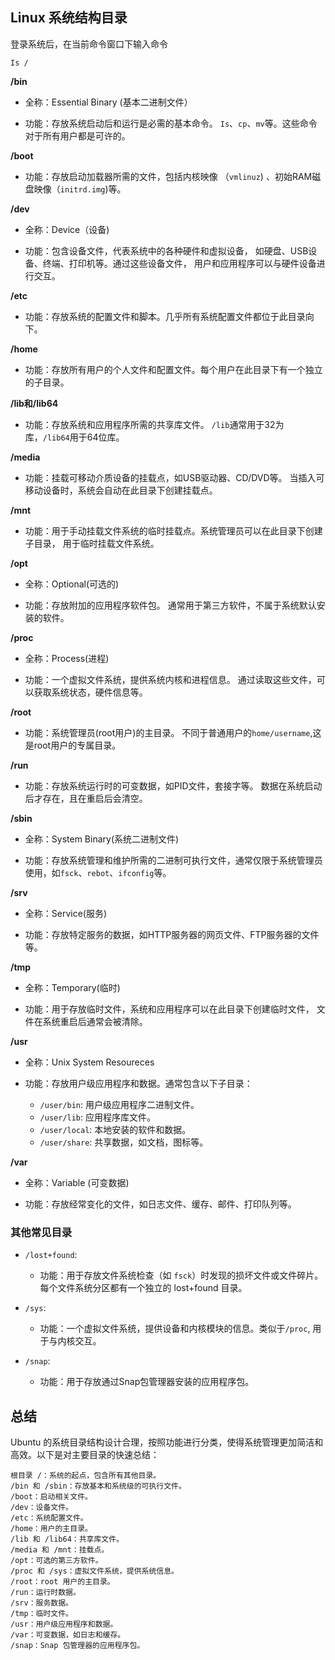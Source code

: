 ## Linux 系统结构目录

登录系统后，在当前命令窗口下输入命令

```shell
Is /
```

**/bin**

- 全称：Essential Binary (基本二进制文件）

- 功能：存放系统启动后和运行是必需的基本命令。
`Is`、`cp`、`mv`等。这些命令对于所有用户都是可许的。

**/boot**

- 功能：存放启动加载器所需的文件，包括内核映像
（`vmlinuz`) 、初始RAM磁盘映像（`initrd.img`)等。

**/dev**

- 全称：Device（设备)

- 功能：包含设备文件，代表系统中的各种硬件和虚拟设备，
如硬盘、USB设备、终端、打印机等。通过这些设备文件，
用户和应用程序可以与硬件设备进行交互。

**/etc**

- 功能：存放系统的配置文件和脚本。几乎所有系统配置文件都位于此目录向下。


**/home**

- 功能：存放所有用户的个人文件和配置文件。每个用户在此目录下有一个独立的子目录。

**/lib和/lib64**

- 功能：存放系统和应用程序所需的共享库文件。
`/lib`通常用于32为库，`/lib64`用于64位库。

**/media**

- 功能：挂载可移动介质设备的挂载点，如USB驱动器、CD/DVD等。
当插入可移动设备时，系统会自动在此目录下创建挂载点。

**/mnt**

- 功能：用于手动挂载文件系统的临时挂载点。系统管理员可以在此目录下创建子目录，
用于临时挂载文件系统。

**/opt**

- 全称：Optional(可选的)

- 功能：存放附加的应用程序软件包。
通常用于第三方软件，不属于系统默认安装的软件。

**/proc**

- 全称：Process(进程)

- 功能：一个虚拟文件系统，提供系统内核和进程信息。
通过读取这些文件，可以获取系统状态，硬件信息等。

**/root**

- 功能：系统管理员(root用户)的主目录。
不同于普通用户的`home/username`,这是root用户的专属目录。

**/run**

- 功能：存放系统运行时的可变数据，如PID文件，套接字等。
数据在系统启动后才存在，且在重启后会清空。

**/sbin**

- 全称：System Binary(系统二进制文件)

- 功能：存放系统管理和维护所需的二进制可执行文件，通常仅限于系统管理员使用，如`fsck`、`rebot`、`ifconfig`等。

**/srv**

- 全称：Service(服务)

- 功能：存放特定服务的数据，如HTTP服务器的网页文件、FTP服务器的文件等。

**/tmp**

- 全称：Temporary(临时)

- 功能：用于存放临时文件，系统和应用程序可以在此目录下创建临时文件，
文件在系统重启后通常会被清除。

**/usr**

- 全称：Unix System Resoureces

- 功能：存放用户级应用程序和数据。通常包含以下子目录：
	- `/user/bin`: 用户级应用程序二进制文件。
	- `/user/lib`: 应用程序库文件。
	- `/user/local`: 本地安装的软件和数据。
	- `/user/share`: 共享数据，如文档，图标等。


**/var**

- 全称：Variable	(可变数据)

- 功能：存放经常变化的文件，如日志文件、缓存、邮件、打印队列等。

### 其他常见目录

- `/lost+found`:
	- 功能：用于存放文件系统检查（如 `fsck`）时发现的损坏文件或文件碎片。每个文件系统分区都有一个独立的 lost+found 目录。

- `/sys`:
	- 功能：一个虚拟文件系统，提供设备和内核模块的信息。类似于`/proc`, 用于与内核交互。

- `/snap`:
	- 功能：用于存放通过Snap包管理器安装的应用程序包。




## 总结

Ubuntu 的系统目录结构设计合理，按照功能进行分类，使得系统管理更加简洁和高效。以下是对主要目录的快速总结：

    根目录 /：系统的起点，包含所有其他目录。
    /bin 和 /sbin：存放基本和系统级的可执行文件。
    /boot：启动相关文件。
    /dev：设备文件。
    /etc：系统配置文件。
    /home：用户的主目录。
    /lib 和 /lib64：共享库文件。
    /media 和 /mnt：挂载点。
    /opt：可选的第三方软件。
    /proc 和 /sys：虚拟文件系统，提供系统信息。
    /root：root 用户的主目录。
    /run：运行时数据。
    /srv：服务数据。
    /tmp：临时文件。
    /usr：用户级应用程序和数据。
    /var：可变数据，如日志和缓存。
    /snap：Snap 包管理器的应用程序包。